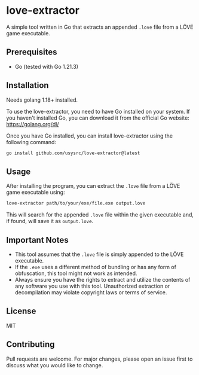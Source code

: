 # love-extractor

A simple tool written in Go that extracts an appended `.love` file from a LÖVE game executable.

## Prerequisites

- Go (tested with Go 1.21.3)

## Installation

Needs golang 1.18+ installed. 

To use the love-extractor, you need to have Go installed on your system. If you haven't installed Go, you can download it from the official Go website: https://golang.org/dl/

Once you have Go installed, you can install love-extractor using the following command:

```bash
go install github.com/usysrc/love-extractor@latest
```
## Usage

After installing the program, you can extract the `.love` file from a LÖVE game executable using:

```bash
love-extractor path/to/your/exe/file.exe output.love
```

This will search for the appended `.love` file within the given executable and, if found, will save it as `output.love`.

## Important Notes

- This tool assumes that the `.love` file is simply appended to the LÖVE executable.
- If the `.exe` uses a different method of bundling or has any form of obfuscation, this tool might not work as intended.
- Always ensure you have the rights to extract and utilize the contents of any software you use with this tool. Unauthorized extraction or decompilation may violate copyright laws or terms of service.

## License

MIT 

## Contributing

Pull requests are welcome. For major changes, please open an issue first to discuss what you would like to change.


